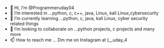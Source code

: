- 👋 Hi, I’m @Programmeruday04
- 👀 I’m interested in ...python, c, c++, java, Linux, kali Linux,cybersecurity 
- 🌱 I’m currently learning ...python, c, java, kali Linux, cyber security related things 
- 💞️ I’m looking to collaborate on ...python projects, c projects and many more 
- 📫 How to reach me ... Dm me on Instagram at (__uday_4

<!---
Programmeruday04/Programmeruday04 is a ✨ special ✨ repository because its `README.md` (this file) appears on your GitHub profile.
You can click the Preview link to take a look at your changes.
--->
